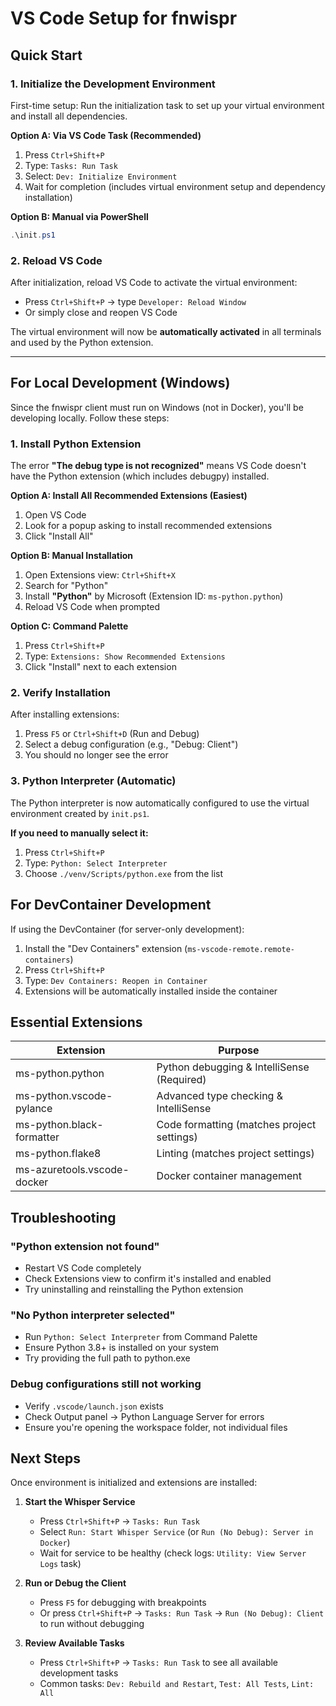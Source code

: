 # VS Code Setup for fnwispr

## Quick Start

### 1. Initialize the Development Environment

First-time setup: Run the initialization task to set up your virtual environment and install all dependencies.

**Option A: Via VS Code Task (Recommended)**
1. Press `Ctrl+Shift+P`
2. Type: `Tasks: Run Task`
3. Select: `Dev: Initialize Environment`
4. Wait for completion (includes virtual environment setup and dependency installation)

**Option B: Manual via PowerShell**
```powershell
.\init.ps1
```

### 2. Reload VS Code

After initialization, reload VS Code to activate the virtual environment:
- Press `Ctrl+Shift+P` → type `Developer: Reload Window`
- Or simply close and reopen VS Code

The virtual environment will now be **automatically activated** in all terminals and used by the Python extension.

---

## For Local Development (Windows)

Since the fnwispr client must run on Windows (not in Docker), you'll be developing locally. Follow these steps:

### 1. Install Python Extension

The error **"The debug type is not recognized"** means VS Code doesn't have the Python extension (which includes debugpy) installed.

**Option A: Install All Recommended Extensions (Easiest)**
1. Open VS Code
2. Look for a popup asking to install recommended extensions
3. Click "Install All"

**Option B: Manual Installation**
1. Open Extensions view: `Ctrl+Shift+X`
2. Search for "Python"
3. Install **"Python"** by Microsoft (Extension ID: `ms-python.python`)
4. Reload VS Code when prompted

**Option C: Command Palette**
1. Press `Ctrl+Shift+P`
2. Type: `Extensions: Show Recommended Extensions`
3. Click "Install" next to each extension

### 2. Verify Installation

After installing extensions:
1. Press `F5` or `Ctrl+Shift+D` (Run and Debug)
2. Select a debug configuration (e.g., "Debug: Client")
3. You should no longer see the error

### 3. Python Interpreter (Automatic)

The Python interpreter is now automatically configured to use the virtual environment created by `init.ps1`.

**If you need to manually select it:**
1. Press `Ctrl+Shift+P`
2. Type: `Python: Select Interpreter`
3. Choose `./venv/Scripts/python.exe` from the list

## For DevContainer Development

If using the DevContainer (for server-only development):
1. Install the "Dev Containers" extension (`ms-vscode-remote.remote-containers`)
2. Press `Ctrl+Shift+P`
3. Type: `Dev Containers: Reopen in Container`
4. Extensions will be automatically installed inside the container

## Essential Extensions

| Extension | Purpose |
|-----------|---------|
| ms-python.python | Python debugging & IntelliSense (Required) |
| ms-python.vscode-pylance | Advanced type checking & IntelliSense |
| ms-python.black-formatter | Code formatting (matches project settings) |
| ms-python.flake8 | Linting (matches project settings) |
| ms-azuretools.vscode-docker | Docker container management |

## Troubleshooting

### "Python extension not found"
- Restart VS Code completely
- Check Extensions view to confirm it's installed and enabled
- Try uninstalling and reinstalling the Python extension

### "No Python interpreter selected"
- Run `Python: Select Interpreter` from Command Palette
- Ensure Python 3.8+ is installed on your system
- Try providing the full path to python.exe

### Debug configurations still not working
- Verify `.vscode/launch.json` exists
- Check Output panel → Python Language Server for errors
- Ensure you're opening the workspace folder, not individual files

## Next Steps

Once environment is initialized and extensions are installed:

1. **Start the Whisper Service**
   - Press `Ctrl+Shift+P` → `Tasks: Run Task`
   - Select `Run: Start Whisper Service` (or `Run (No Debug): Server in Docker`)
   - Wait for service to be healthy (check logs: `Utility: View Server Logs` task)

2. **Run or Debug the Client**
   - Press `F5` for debugging with breakpoints
   - Or press `Ctrl+Shift+P` → `Tasks: Run Task` → `Run (No Debug): Client` to run without debugging

3. **Review Available Tasks**
   - Press `Ctrl+Shift+P` → `Tasks: Run Task` to see all available development tasks
   - Common tasks: `Dev: Rebuild and Restart`, `Test: All Tests`, `Lint: All`
